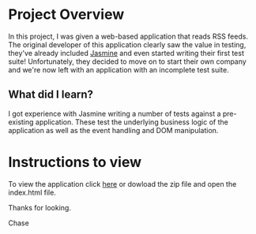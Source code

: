 # Project Overview

In this project, I was given a web-based application that reads RSS feeds. The original developer of this application clearly saw the value in testing, they've already included [Jasmine](http://jasmine.github.io/) and even started writing their first test suite! Unfortunately, they decided to move on to start their own company and we're now left with an application with an incomplete test suite.


## What did I learn?

I got experience with Jasmine writing a number of tests against a pre-existing application. These test the underlying business logic of the application as well as the event handling and DOM manipulation.

# Instructions to view
To view the application click [here](https://chase-owens.github.io/Async-Jasmine-Testing/.) or dowload the zip file and open the index.html file.

Thanks for looking.

Chase
